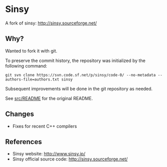 # Sinsy

A fork of sinsy: http://sinsy.sourceforge.net/

## Why?

Wanted to fork it with git.

To preserve the commit history, the repository was initialized by the following command:

```
git svn clone https://svn.code.sf.net/p/sinsy/code-0/ --no-metadata --authors-file=authors.txt sinsy
```

Subsequent improvements will be done in the git repository as needed.

See [src/README](src/README) for the original README.

## Changes

- Fixes for recent C++ compilers

## References

- Sinsy website: http://www.sinsy.jp/
- Sinsy official source code: http://sinsy.sourceforge.net/
